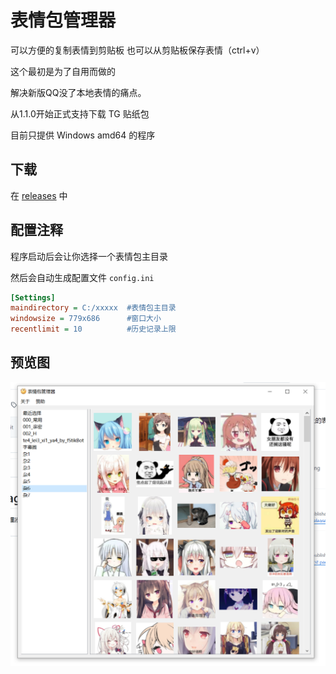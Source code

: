 # 表情包管理器
可以方便的复制表情到剪贴板 也可以从剪贴板保存表情（ctrl+v）

这个最初是为了自用而做的

解决新版QQ没了本地表情的痛点。

从1.1.0开始正式支持下载 TG 贴纸包

目前只提供 Windows amd64 的程序

## 下载

在 [releases](https://github.com/morinoyuki/emoji-manager-releases/releases) 中

## 配置注释

程序启动后会让你选择一个表情包主目录

然后会自动生成配置文件 `config.ini`

```Ini
[Settings]
maindirectory = C:/xxxxx  #表情包主目录
windowsize = 779x686      #窗口大小
recentlimit = 10          #历史记录上限
```


## 预览图
![](PixPin_2025-01-05_02-09-05.png)

